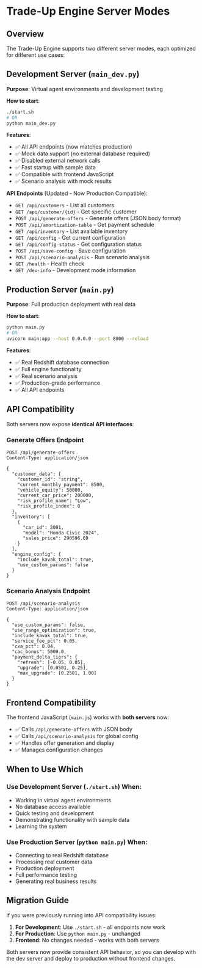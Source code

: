 # Trade-Up Engine Server Modes

## Overview

The Trade-Up Engine supports two different server modes, each optimized for different use cases:

## Development Server (`main_dev.py`)

**Purpose**: Virtual agent environments and development testing

**How to start**: 
```bash
./start.sh
# OR
python main_dev.py
```

**Features**:
- ✅ All API endpoints (now matches production)
- ✅ Mock data support (no external database required)
- ✅ Disabled external network calls
- ✅ Fast startup with sample data
- ✅ Compatible with frontend JavaScript
- ✅ Scenario analysis with mock results

**API Endpoints** (Updated - Now Production Compatible):
- `GET /api/customers` - List all customers
- `GET /api/customer/{id}` - Get specific customer
- `POST /api/generate-offers` - Generate offers (JSON body format)
- `POST /api/amortization-table` - Get payment schedule
- `GET /api/inventory` - List available inventory
- `GET /api/config` - Get current configuration
- `GET /api/config-status` - Get configuration status
- `POST /api/save-config` - Save configuration
- `POST /api/scenario-analysis` - Run scenario analysis
- `GET /health` - Health check
- `GET /dev-info` - Development mode information

## Production Server (`main.py`)

**Purpose**: Full production deployment with real data

**How to start**:
```bash
python main.py
# OR
uvicorn main:app --host 0.0.0.0 --port 8000 --reload
```

**Features**:
- ✅ Real Redshift database connection
- ✅ Full engine functionality
- ✅ Real scenario analysis
- ✅ Production-grade performance
- ✅ All API endpoints

## API Compatibility

Both servers now expose **identical API interfaces**:

### Generate Offers Endpoint
```http
POST /api/generate-offers
Content-Type: application/json

{
  "customer_data": {
    "customer_id": "string",
    "current_monthly_payment": 8500,
    "vehicle_equity": 50000,
    "current_car_price": 200000,
    "risk_profile_name": "Low",
    "risk_profile_index": 0
  },
  "inventory": [
    {
      "car_id": 2001,
      "model": "Honda Civic 2024",
      "sales_price": 290596.69
    }
  ],
  "engine_config": {
    "include_kavak_total": true,
    "use_custom_params": false
  }
}
```

### Scenario Analysis Endpoint
```http
POST /api/scenario-analysis
Content-Type: application/json

{
  "use_custom_params": false,
  "use_range_optimization": true,
  "include_kavak_total": true,
  "service_fee_pct": 0.05,
  "cxa_pct": 0.04,
  "cac_bonus": 5000.0,
  "payment_delta_tiers": {
    "refresh": [-0.05, 0.05],
    "upgrade": [0.0501, 0.25],
    "max_upgrade": [0.2501, 1.00]
  }
}
```

## Frontend Compatibility

The frontend JavaScript (`main.js`) works with **both servers** now:
- ✅ Calls `/api/generate-offers` with JSON body
- ✅ Calls `/api/scenario-analysis` for global config
- ✅ Handles offer generation and display
- ✅ Manages configuration changes

## When to Use Which

### Use Development Server (`./start.sh`) When:
- Working in virtual agent environments
- No database access available
- Quick testing and development
- Demonstrating functionality with sample data
- Learning the system

### Use Production Server (`python main.py`) When:
- Connecting to real Redshift database
- Processing real customer data
- Production deployment
- Full performance testing
- Generating real business results

## Migration Guide

If you were previously running into API compatibility issues:

1. **For Development**: Use `./start.sh` - all endpoints now work
2. **For Production**: Use `python main.py` - unchanged
3. **Frontend**: No changes needed - works with both servers

Both servers now provide consistent API behavior, so you can develop with the dev server and deploy to production without frontend changes. 